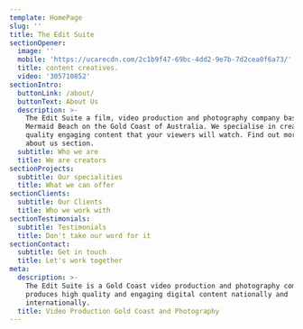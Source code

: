 ```yaml
---
template: HomePage
slug: ''
title: The Edit Suite
sectionOpener:
  image: ''
  mobile: 'https://ucarecdn.com/2c1b9f47-69bc-4dd2-9e7b-7d2cea0f6a73/'
  title: content creatives.
  video: '305710852'
sectionIntro:
  buttonLink: /about/
  buttonText: About Us
  description: >-
    The Edit Suite a film, video production and photography company based in
    Mermaid Beach on the Gold Coast of Australia. We specialise in creating high
    quality engaging content that your viewers will watch. Find out more in our
    about us section.
  subtitle: Who we are
  title: We are creators
sectionProjects:
  subtitle: Our specialities
  title: What we can offer
sectionClients:
  subtitle: Our Clients
  title: Who we work with
sectionTestimonials:
  subtitle: Testimonials
  title: Don't take our word for it
sectionContact:
  subtitle: Get in touch
  title: Let's work together
meta:
  description: >-
    The Edit Suite is a Gold Coast video production and photography company that
    produces high quality and engaging digital content nationally and
    internationally.
  title: Video Production Gold Coast and Photography
---
```


